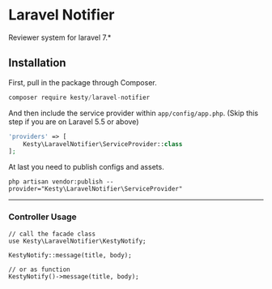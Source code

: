
# Laravel Notifier
Reviewer system for laravel 7.*

## Installation

First, pull in the package through Composer.

```js
composer require kesty/laravel-notifier
```

And then include the service provider within `app/config/app.php`. (Skip this step if you are on Laravel 5.5 or above)

```php
'providers' => [
    Kesty\LaravelNotifier\ServiceProvider::class
];
```

At last you need to publish configs and assets.
```
php artisan vendor:publish --provider="Kesty\LaravelNotifier\ServiceProvider"
```

-----

### Controller Usage
````
// call the facade class
use Kesty\LaravelNotifier\KestyNotify;

KestyNotify::message(title, body);

// or as function
KestyNotify()->message(title, body);
````
